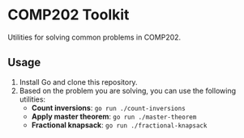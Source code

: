 # COMP202 Toolkit

Utilities for solving common problems in COMP202.

## Usage

1. Install Go and clone this repository.
2. Based on the problem you are solving, you can use the following utilities:
   - **Count inversions**: `go run ./count-inversions`
   - **Apply master theorem**: `go run ./master-theorem`
   - **Fractional knapsack**: `go run ./fractional-knapsack`
